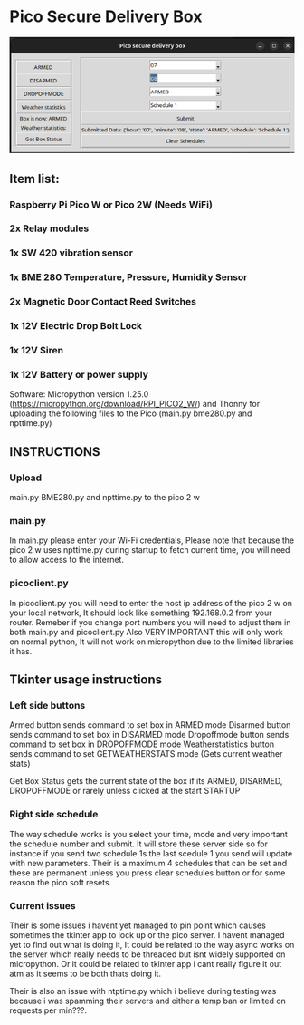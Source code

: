# Pico Secure Delivery Box
![Setup guide](/Building-box/tkinterscreenshot.png)

## Item list:

### Raspberry Pi Pico W or Pico 2W (Needs WiFi)

### 2x Relay modules

### 1x SW 420 vibration sensor

### 1x BME 280 Temperature, Pressure, Humidity Sensor

### 2x Magnetic Door Contact Reed Switches

### 1x 12V Electric Drop Bolt Lock

### 1x 12V Siren

### 1x 12V Battery or power supply

Software: Micropython version 1.25.0 (https://micropython.org/download/RPI_PICO2_W/) and Thonny for uploading the following files to the Pico (main.py bme280.py and npttime.py)

## INSTRUCTIONS

### Upload
main.py BME280.py and npttime.py to the pico 2 w

### main.py
In main.py please enter your Wi-Fi credentials, Please note that because the pico 2 w uses npttime.py during startup to fetch current time, you will need to allow access to the internet.

### picoclient.py
In picoclient.py you will need to enter the host ip address of the pico 2 w on your local network, It should look like something 192.168.0.2 from your router. 
Remeber if you change port numbers you will need to adjust them in both main.py and picoclient.py
Also VERY IMPORTANT this will only work on normal python, It will not work on micropython due to the limited libraries it has.

## Tkinter usage instructions
### Left side buttons
Armed button sends command to set box in ARMED mode
Disarmed button sends command to set box in DISARMED mode
Dropoffmode button sends command to set box in DROPOFFMODE mode
Weatherstatistics button sends command to set GETWEATHERSTATS mode (Gets current weather stats)

Get Box Status gets the current state of the box if its ARMED, DISARMED, DROPOFFMODE or rarely unless clicked at the start STARTUP

### Right side schedule
The way schedule works is you select your time, mode and very important the schedule number and submit. It will store these server side so for instance if you send two schedule 1s the last scedule 1
you send will update with new parameters. Their is a maximum 4 schedules that can be set and these are permanent unless you press clear schedules button or for some reason the pico soft resets.

### Current issues
Their is some issues i havent yet managed to pin point which causes sometimes the tkinter app to lock up or the pico server. I havent managed yet to find out what is doing it, It could be related to the way async works on the server which really needs to be threaded but isnt widely supported on micropython. Or it could be related to tkinter app i cant really figure it out atm as it seems to be both thats doing it.

Their is also an issue with ntptime.py which i believe during testing was because i was spamming their servers and either a temp ban or limited on requests per min???.



